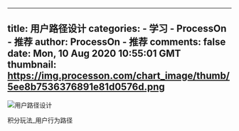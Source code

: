 
---
title: 用户路径设计
categories: 
    - 学习
    - ProcessOn - 推荐
author: ProcessOn - 推荐
comments: false
date: Mon, 10 Aug 2020 10:55:01 GMT
thumbnail: https://img.processon.com/chart_image/thumb/5ee8b7536376891e81d0576d.png
---

<div>   
<img class="thumb" alt="用户路径设计" src="https://img.processon.com/chart_image/thumb/5ee8b7536376891e81d0576d.png" referrerpolicy="no-referrer">
<p>积分玩法_用户行为路径</p>  
</div>
            